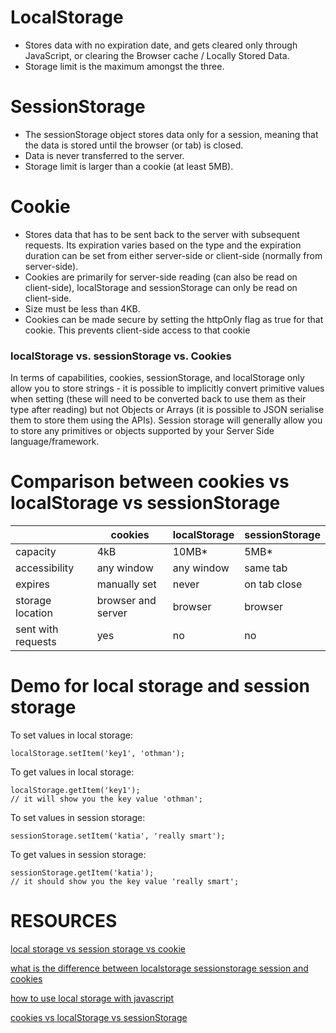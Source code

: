 
# LocalStorage

* Stores data with no expiration date, and gets cleared only through JavaScript, or clearing the Browser cache / Locally Stored Data.
* Storage limit is the maximum amongst the three.

# SessionStorage

* The sessionStorage object stores data only for a session, meaning that the data is stored until the browser (or tab) is closed.
* Data is never transferred to the server.
* Storage limit is larger than a cookie (at least 5MB).

# Cookie

* Stores data that has to be sent back to the server with subsequent requests. Its expiration varies based on the type and the expiration duration can be set from either server-side or client-side (normally from server-side).
* Cookies are primarily for server-side reading (can also be read on client-side), localStorage and sessionStorage can only be read on client-side.
* Size must be less than 4KB.
* Cookies can be made secure by setting the httpOnly flag as true for that cookie. This prevents client-side access to that cookie

### localStorage vs. sessionStorage vs. Cookies
In terms of capabilities, cookies, sessionStorage, and localStorage only allow you to store strings - it is possible to implicitly convert primitive values when setting (these will need to be converted back to use them as their type after reading) but not Objects or Arrays (it is possible to JSON serialise them to store them using the APIs). Session storage will generally allow you to store any primitives or objects supported by your Server Side language/framework.


# Comparison between cookies vs localStorage vs  sessionStorage

|                    | cookies             | localStorage   |sessionStorage   |
|---                 |---                  |---             |---              |
| capacity           | 4kB                 |  10MB*          | 5MB*            |
| accessibility      | any window          | any window     | same tab           |
| expires            | manually set        | never          | on tab close                |
| storage location   | browser and server  | browser        | browser |
| sent with requests | yes                 | no             | no      |

# Demo for local storage and session storage
To set values in local storage:
```
localStorage.setItem('key1', 'othman');  
```
To get values in local storage:
```
localStorage.getItem('key1');
// it will show you the key value 'othman';
```

To set values in session storage:
```
sessionStorage.setItem('katia', 'really smart');
```
To get values in session storage:
```
sessionStorage.getItem('katia');
// it should show you the key value 'really smart';
```
# RESOURCES

[local storage vs session storage vs cookie](https://scotch.io/@PratyushB/local-storage-vs-session-storage-vs-cookie)

[what is the difference between localstorage sessionstorage session and cookies](https://stackoverflow.com/questions/19867599/what-is-the-difference-between-localstorage-sessionstorage-session-and-cookies)

[how to use local storage with javascript](https://www.taniarascia.com/how-to-use-local-storage-with-javascript/)

[cookies vs localStorage vs sessionStorage](https://www.youtube.com/watch?v=AwicscsvGLg)
